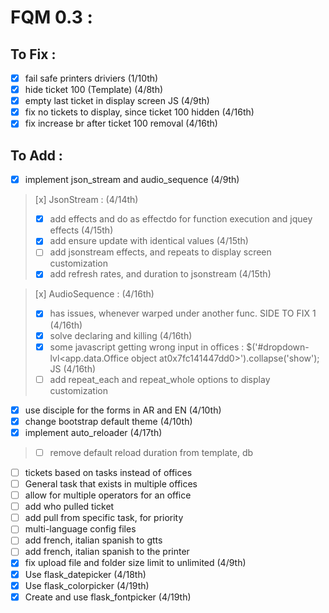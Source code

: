 # FQM 0.3 :

## To Fix :

- [x] fail safe printers driviers (1/10th)
- [x] hide ticket 100 (Template) (4/8th)
- [x] empty last ticket in display screen JS (4/9th)
- [x] fix no tickets to display, since ticket 100 hidden (4/16th)
- [x] fix increase br after ticket 100 removal (4/16th)

## To Add :

- [x] implement json_stream and audio_sequence (4/9th)
> [x] JsonStream : (4/14th)
> - [x] add effects and do as effectdo for function execution and jquey effects (4/15th)
> - [x] add ensure update with identical values (4/15th)
> - [ ] add jsonstream effects, and repeats to display screen customization
> - [x] add refresh rates, and duration to jsonstream (4/15th)

> [x] AudioSequence : (4/16th)
> - [x] has issues, whenever warped under another func. SIDE TO FIX 1 (4/16th)
> - [x] solve declaring and killing (4/16th)
> - [x] some javascript getting wrong input in offices : $('#dropdown-lvl&lt;app.data.Office object at0x7fc141447dd0&gt;').collapse('show'); JS (4/16th)
> - [ ] add repeat_each and repeat_whole options to display customization
- [x] use disciple for the forms in AR and EN (4/10th)
- [x] change bootstrap default theme (4/10th)
- [x] implement auto_reloader (4/17th)
> - [ ] remove default reload duration from template, db
- [ ] tickets based on tasks instead of offices
- [ ] General task that exists in multiple offices
- [ ] allow for multiple operators for an office
- [ ] add who pulled ticket
- [ ] add pull from specific task, for priority
- [ ] multi-language config files
- [ ] add french, italian spanish to gtts
- [ ] add french, italian spanish to the printer
- [x] fix upload file and folder size limit to unlimited (4/9th)
- [x] Use flask_datepicker (4/18th)
- [x] Use flask_colorpicker (4/19th)
- [x] Create and use flask_fontpicker (4/19th)
